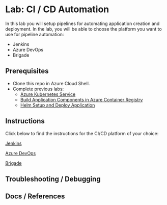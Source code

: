 # Lab: CI / CD Automation

In this lab you will setup pipelines for automating application creation and deployment. In the lab, you will be able to choose the platform you want to use for pipeline automation: 

* Jenkins
* Azure DevOps
* Brigade

## Prerequisites 

* Clone this repo in Azure Cloud Shell.
* Complete previous labs:
    * [Azure Kubernetes Service](../create-aks-cluster/README.md)
    * [Build Application Components in Azure Container Registry](../build-application/README.md)
    * [Helm Setup and Deploy Application](../helm-setup-deploy/README.md)

## Instructions

Click below to find the instructions for the CI/CD platform of your choice: 

[Jenkins](jenkins/README.md)

[Azure DevOps](azure-devops/README.md)

[Brigade](brigade/README.md)



## Troubleshooting / Debugging


## Docs / References

